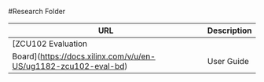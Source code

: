 #Research Folder

| URL | Description |
| --- | --- |
| [ZCU102 Evaluation
Board](https://docs.xilinx.com/v/u/en-US/ug1182-zcu102-eval-bd) | User Guide |